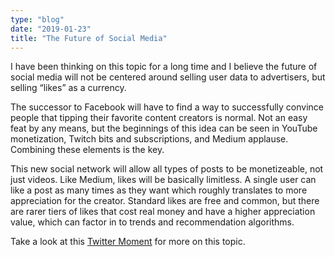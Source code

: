 ```yaml
---
type: "blog"
date: "2019-01-23"
title: "The Future of Social Media"
---
```

I have been thinking on this topic for a long time and I believe the future of social media will not be centered around selling user data to advertisers, but selling “likes” as a currency.

The successor to Facebook will have to find a way to successfully convince people that tipping their favorite content creators is normal. Not an easy feat by any means, but the beginnings of this idea can be seen in YouTube monetization, Twitch bits and subscriptions, and Medium applause. Combining these elements is the key.

This new social network will allow all types of posts to be monetizeable, not just videos. Like Medium, likes will be basically limitless. A single user can like a post as many times as they want which roughly translates to more appreciation for the creator. Standard likes are free and common, but there are rarer tiers of likes that cost real money and have a higher appreciation value, which can factor in to trends and recommendation algorithms.

Take a look at this [Twitter Moment](https://twitter.com/i/moments/1056893922419580931) for more on this topic.